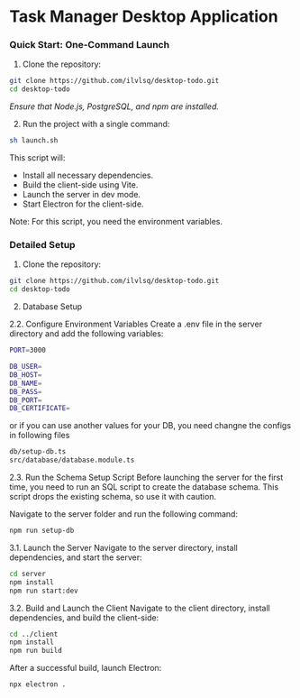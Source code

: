 # Task Manager Desktop Application
### Quick Start: One-Command Launch

1. Clone the repository:
```bash
git clone https://github.com/ilvlsq/desktop-todo.git
cd desktop-todo
```
*Ensure that Node.js, PostgreSQL, and npm are installed.*

2. Run the project with a single command:
```bash
sh launch.sh
```
This script will:

- Install all necessary dependencies.
- Build the client-side using Vite.
- Launch the server in dev mode.
- Start Electron for the client-side.

Note: For this script, you need the environment variables.

### Detailed Setup

1. Clone the repository:
```bash
git clone https://github.com/ilvlsq/desktop-todo.git
cd desktop-todo
```
2. Database Setup

2.2. Configure Environment Variables
Create a .env file in the server directory and add the following variables:
```bash
PORT=3000

DB_USER=
DB_HOST=
DB_NAME=
DB_PASS=
DB_PORT=
DB_CERTIFICATE=
```
or if you can use another values for your DB, you need changne the configs in following files
```bash
db/setup-db.ts
src/database/database.module.ts
```
2.3. Run the Schema Setup Script
Before launching the server for the first time, you need to run an SQL script to create the database schema. This script drops the existing schema, so use it with caution.

Navigate to the server folder and run the following command:
```bash
npm run setup-db
```

3.1. Launch the Server
Navigate to the server directory, install dependencies, and start the server:
```bash
cd server
npm install
npm run start:dev
```

3.2. Build and Launch the Client
Navigate to the client directory, install dependencies, and build the client-side:
```bash
cd ../client
npm install
npm run build
```

After a successful build, launch Electron:
```bash
npx electron .
```
